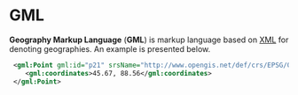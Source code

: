 # GML

**Geography Markup Language** (**GML**) is markup language based on
[XML](./xml.md) for denoting geographies. An example is presented below.

```xml
 <gml:Point gml:id="p21" srsName="http://www.opengis.net/def/crs/EPSG/0/4326">
    <gml:coordinates>45.67, 88.56</gml:coordinates>
 </gml:Point>
```
